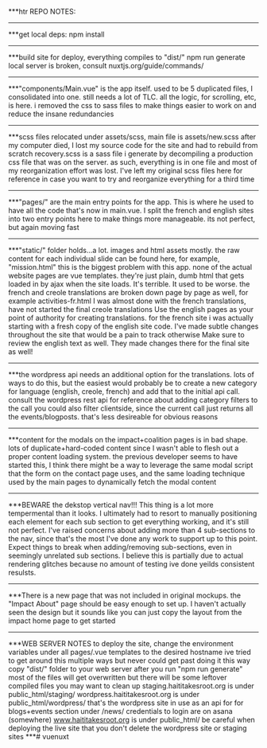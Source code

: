 ***htr
REPO NOTES:
***
***get local deps:
npm install
***
***build site for deploy, everything compiles to "dist/"
npm run generate
local server is broken, consult nuxtjs.org/guide/commands/
***
***"components/Main.vue" is the app itself. used to be 5 duplicated files, I consolidated into one. still needs a lot of TLC. all the logic, for scrolling, etc, is here. i removed the css to sass files to make things easier to work on and reduce the insane redundancies
***
***scss files relocated under assets/scss, main file is assets/new.scss
after my computer died, I lost my source code for the site and had to rebuild from scratch
recovery.scss is a sass file i generate by decompiling a production css file that was on the server. as such, everything is in one file and most of my reorganization effort was lost. I've left my original scss files here for reference in case you want to try and reorganize everything for a third time
***
***"pages/" are the main entry points for the app. This is where he used to have all the code that's now in main.vue. I split the french and english sites into two entry points here to make things more manageable. its not perfect, but again moving fast
***
***"static/" folder holds...a lot. images and html assets mostly. the raw content for each individual slide can be found here, for example, "mission.html"
this is the biggest problem with this app. none of the actual website pages are vue templates. they're just plain, dumb html that gets loaded in by ajax when the site loads. It's terrible. It used to be worse. 
the french and creole translations are broken down page by page as well, for example activities-fr.html
I was almost done with the french translations, have not started the final creole translations
Use the english pages as your point of authority for creating translations. for the french site i was actually starting with a fresh copy of the english site code. I've made subtle changes throughout the site that would be a pain to track otherwise
Make sure to review the english text as well. They made changes there for the final site as well!
***
***the wordpress api needs an additional option for the translations. lots of ways to do this, but the easiest would probably be to create a new category for language (english, creole, french) and add that to the initial api call. consult the wordpress rest api for reference about adding category filters to the call
you could also filter clientside, since the current call just returns all the events/blogposts. that's less desireable for obvious reasons
***
***content for the modals on the impact+coalition pages is in bad shape. lots of duplicate+hard-coded content since I wasn't able to flesh out a proper content loading system. the previous developer seems to have started this, I think there might be a way to leverage the same modal script that the form on the contact page uses, and the same loading technique used by the main pages to dynamically fetch the modal content
***
***BEWARE the dekstop vertical nav!!! This thing is a lot more tempermental than it looks. I ultimately had to resort to manually positioning each element for each sub section to get everything working, and it's still not perfect. I've raised concerns about adding more than 4 sub-sections to the nav, since that's the most I've done any work to support up to this point. Expect things to break when adding/removing sub-sections, even in seemingly unrelated sub sections. I believe this is partially due to actual rendering glitches because no amount of testing ive done yeilds consistent resulsts. 
***
***There is a new page that was not included in original mockups. the "Impact About" page should be easy enough to set up. I haven't actually seen the design but it sounds like you can just copy the layout from the impact home page to get started
***
***WEB SERVER NOTES
to deploy the site, change the environment variables under all pages/.vue templates to the desired hostname
ive tried to get around this multiple ways but never could get past doing it this way 
copy "dist/" folder to your web server after you run "npm run generate"
most of the files will get overwritten but there will be some leftover compiled files you may want to clean up
staging.haititakesroot.org is under public_html/staging/
wordpress.haititakesroot.org is under public_html/wordpress/ 
that's the wordpress site in use as an api for for blogs+events section under /news/
credentials to login are on asana (somewhere)
www.haititakesroot.org is under public_html/
be careful when deploying the live site that you don't delete the wordpress site or staging sites
***# vuenuxt
